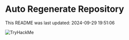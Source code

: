 # Auto Regenerate Repository

This README was last updated: 2024-09-29 19:51:06

 ![TryHackMe](https://tryhackme.com/badge/533634)